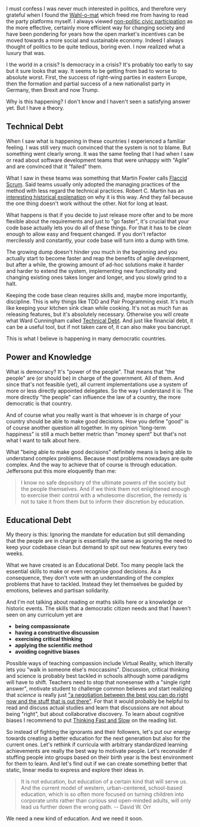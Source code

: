 I must confess I was never much interested in politics, and therefore very grateful when I found the [Wahl-o-mat] which freed me from having to read the party platforms myself. I always viewed [non-politic civic participation][democracy2] as the more effective, certainly more efficient way for changing society and have been pondering for years how the open market's incentives can be moved towards a more social and sustainable economy. Indeed I always thought of politics to be quite tedious, boring even. I now realized what a luxury that was.

I the world in a crisis? Is democracy in a crisis? It's probably too early to say but it sure looks that way. It seems to be getting from bad to worse to absolute worst. First, the success of right-wing parties in eastern Europe, then the formation and partial success of a new nationalist party in Germany, then Brexit and now Trump.

Why is this happening? I don't know and I haven't seen a satisfying answer yet. But I have a theory.

[Wahl-o-mat]: https://www.wahl-o-mat.de
[democracy2]: https://www.opendemocracy.net/ourkingdom/hendrik-wagenaar/is-democracy-in-crisis-no-there's-just-new-type-of-emerging-democracy


## Technical Debt

When I saw what is happening in these countries I experienced a familiar feeling. I was still very much convinced that the system is not to blame. But something went clearly wrong. It was the same feeling that I had when I saw or read about software development teams that were unhappy with "Agile" and are convinced that it "failed" them.

What I saw in these teams was something that Martin Fowler calls [Flaccid Scrum]. Said teams usually only adopted the managing practices of the method with less regard the technical practices. Robert C. Martin has an [interesting historical explenation][bob] on why it is this way. And they fail because the one thing doesn't work without the other. Not for long at least.

What happens is that if you decide to just release more ofter and to be more flexible about the requirements and just to "go faster", it's crucial that your code base actually lets you do all of these things. For that it has to be *clean* enough to allow easy and frequent changed. If you don't refactor mercilessly and constantly, your code base will turn into a dump with time.

The growing dump doesn't hinder you much in the beginning and you actually start to become faster and reap the benefits of agile development, but after a while, the growing amount of ad-hoc solutions make it harder and harder to extend the system, implementing new functionality and changing existing ones takes longer and longer, and you slowly grind to a halt.

Keeping the code base clean requires skills and, maybe more importantly, discipline. This is why things like TDD and Pair Programming exist. It's much like keeping your kitchen sink clean while cooking. It's not as much fun as releasing features, but it's absolutely necessary. Otherwise you will create what Ward Cunningham called [Technical Debt]. And just like financial debt, it can be a useful tool, but if not taken care of, it can also make you bancrupt.

This is what I believe is happening in many democratic countries.

[Flaccid Scrum]: http://martinfowler.com/bliki/FlaccidScrum.html
[Technical Debt]: http://martinfowler.com/bliki/TechnicalDebt.html
[bob]: https://skillsmatter.com/skillscasts/8016-the-future-of-programming


## Power and Knowledge

What is democracy? It's "power of the people". That means that "the people" are (or should be) in charge of the  government. All of them. And since that's not feasible (yet), all current implementations use a system of more or less directly appointed delegates. So the way I understand it is: The more directly "the people" can influence the law of a country, the more democratic is that country.

And of course what you really want is that whoever is in charge of your country should be able to make good decisions. How you define "good" is of course another question all together. In my opinion "long-term happiness" is still a much better metric than "money spent" but that's not what I want to talk about here.

What "being able to make good decisions" definitely means is being able to understand complex problems. Because most problems nowadays are quite complex. And the way to achieve that of course is through education. Jeffersons put this more eloquently than me:

> I know no safe depository of the ultimate powers of the society but the people themselves. And if we think them not enlightened enough to exercise their control with a wholesome discretion, the remedy is not to take it from them but to inform their discretion by education.


## Educational Debt

My theory is this: Ignoring the mandate for education but still demanding that the people are in charge is essentially the same as ignoring the need to keep your codebase clean but demand to spit out new features every two weeks.

What we have created is an Educational Debt. Too many people lack the essential skills to make or even recognise good decisions. As a consequence, they don't vote with an understanding of the complex problems that have to tackled. Instead they let themselves be guided by emotions, believes and partisan solidarity.

And I'm not talking about reading or maths skills here or a knowledge or historic events. The skills that a democratic citizen needs and that I haven't seen on any curriculum yet are

- **being compassionate**
- **having a constructive discussion**
- **exercising critical thinking**
- **applying the scientific method**
- **avoiding cognitive biases**

Possible ways of teaching compassion include Virtual Reality, which literally lets you "walk in someone else's moccassins". Discussion, critical thinking and science is probably best tackled in schools although some paradigms will have to shift. Teachers need to stop that nonesense with a "single right answer", motivate student to challenge common believes and start realizing that *science* is really just ["a negotiation between the best you can do right now and the stuff that is out there"][kay]. For that it would probably be helpful to read and discuss actual studies and learn that discussions are not about being "right", but about collaborative discovery. To learn about cognitive biases I recommend to put [Thinking Fast and Slow] on the reading list.

So instead of fighting the ignorants and their followers, let's put our energy towards creating a better education for the next generation but also for the current ones. Let's rethink if curricula with arbitrary standardized learning achievements are really the best way to motivate people. Let's reconsider if stuffing people into groups based on their birth year is the best environment for them to learn. And let's find out if we can create something better that static, linear media to express and explore their ideas in.

> It is not education, but education of a certain kind that will serve us. And the current model of western, urban-centered, school-based education, which is so often more focused on turning children into corporate units rather than curious snd open-minded adults, will only lead us further down the wrong path. 
> -- David W. Orr

We need a new kind of education. And we need it soon.

[kay]: https://www.youtube.com/watch?v=N9c7_8Gp7gI
[Thinking Fast and Slow]: https://en.wikipedia.org/wiki/Thinking,_Fast_and_Slow